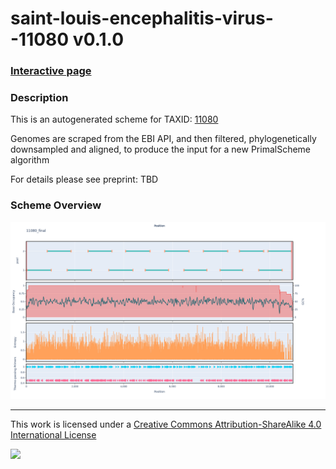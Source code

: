 # saint-louis-encephalitis-virus--11080 v0.1.0

### [Interactive page](https://chrisgkent.github.io/schemes/saint-louis-encephalitis-virus--11080-1000-v0.1.0)

### Description

This is an autogenerated scheme for TAXID: [11080](https://www.ncbi.nlm.nih.gov/Taxonomy/Browser/wwwtax.cgi?mode=Info&id=11080&lvl=3&lin=f&keep=1&srchmode=1&unlock)

Genomes are scraped from the EBI API, and then filtered, phylogenetically downsampled and aligned, to produce the input for a new PrimalScheme algorithm

For details please see preprint: TBD

### Scheme Overview

![Alt text](work/11080_final.png '11080_final.png')

------------------------------------------------------------------------

This work is licensed under a [Creative Commons Attribution-ShareAlike 4.0 International License](http://creativecommons.org/licenses/by-sa/4.0/) 

![](https://i.creativecommons.org/l/by-sa/4.0/88x31.png)